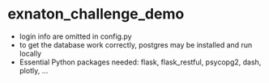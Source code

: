 # exnaton_challenge_demo

- login info are omitted in config.py
- to get the database work correctly, postgres may be installed and run locally
- Essential Python packages needed: flask, flask_restful, psycopg2, dash, plotly, ...
